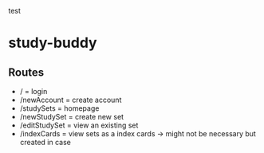 test
# study-buddy
## Routes
- / = login
- /newAccount = create account
- /studySets = homepage
- /newStudySet = create new set
- /editStudySet = view an existing set
- /indexCards = view sets as a index cards -> might not be necessary but created in case
